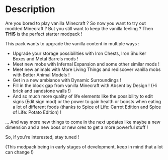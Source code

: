 # Description

Are you bored to play vanilla Minecraft ?
So now you want to try out modded Minecraft ?
But you still want to keep the vanilla feeling ?
Then **THIS** is the perfect starter modpack !


This pack wants to upgrade the vanilla content in multiple ways :
- Upgrade your storage possibilities with Iron Chests, Iron Shulker Boxes and Metal Barrels mods !
- Meet new mobs with Infernal Expansion and some other similar mods !
- Meet new animals with More Living Things and rediscover vanilla mobs with Better Animal Models !
- Get in a new ambiance with Dynamic Surroundings !
- Fill in the block gap from vanilla Minecraft with Absent by Design ! (Hi brick and sandstone walls !)
- And so much more quality of life elements like the possibility to edit signs (Edit sign mod) or the power to gain health or boosts when eating a lot of different foods (thanks to Spice of Life: Carrot Edition and Spice of Life: Potato Edition) !

... And way more new things to come in the next updates like maybe a new dimension and a new boss or new ores to get a more powerful stuff !

So, if you're interested, stay tuned !

(This modpack being in early stages of development, keep in mind that a lot can change !)
